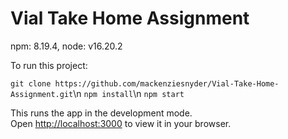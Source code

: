 # Vial Take Home Assignment

npm: 8.19.4,
node: v16.20.2

To run this project:

`git clone https://github.com/mackenziesnyder/Vial-Take-Home-Assignment.git`\n
`npm install`\n
`npm start`

This runs the app in the development mode.\
Open [http://localhost:3000](http://localhost:3000) to view it in your browser.


